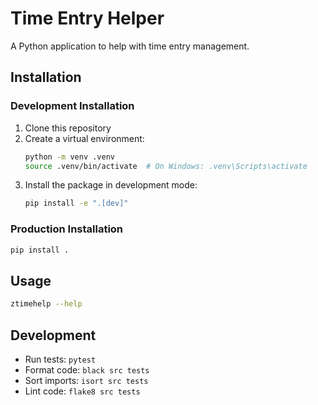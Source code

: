 # Time Entry Helper

A Python application to help with time entry management.

## Installation

### Development Installation

1. Clone this repository
2. Create a virtual environment:
   ```bash
   python -m venv .venv
   source .venv/bin/activate  # On Windows: .venv\Scripts\activate
   ```
3. Install the package in development mode:
   ```bash
   pip install -e ".[dev]"
   ```

### Production Installation

```bash
pip install .
```

## Usage

```bash
ztimehelp --help
```

## Development

- Run tests: `pytest`
- Format code: `black src tests`
- Sort imports: `isort src tests`
- Lint code: `flake8 src tests`
